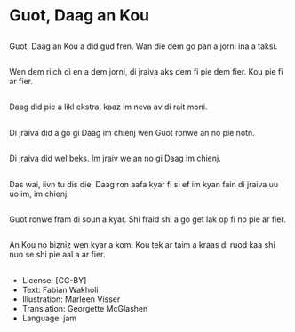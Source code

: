 # Guot, Daag an Kou

##
Guot, Daag an Kou a did gud fren. Wan die dem go pan a jorni ina a taksi.

##
Wen dem riich di en a dem jorni, di jraiva aks dem fi pie dem fier. Kou pie fi ar fier.

##
Daag did pie a likl ekstra, kaaz im neva av di rait moni.

##
Di jraiva did a go gi Daag im chienj wen Guot ronwe an no pie notn.

##
Di jraiva did wel beks. Im jraiv we an no gi Daag im chienj.

##
Das wai, iivn tu dis die, Daag ron aafa kyar fi si ef im kyan fain di jraiva uu uo im, im chienj.

##
Guot ronwe fram di soun a kyar. Shi fraid shi a go get lak op fi no pie ar fier.

##
An Kou no bizniz wen kyar a kom. Kou tek ar taim a kraas di ruod kaa shi nuo se shi pie aal a ar fier.

##
* License: [CC-BY]
* Text: Fabian Wakholi
* Illustration: Marleen Visser
* Translation: Georgette McGlashen
* Language: jam
